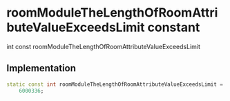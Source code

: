 


# roomModuleTheLengthOfRoomAttributeValueExceedsLimit constant







int const roomModuleTheLengthOfRoomAttributeValueExceedsLimit
  







## Implementation

```dart
static const int roomModuleTheLengthOfRoomAttributeValueExceedsLimit =
    6000336;
```







